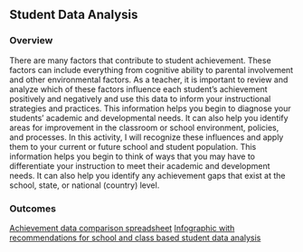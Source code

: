 ## Student Data Analysis

### Overview

There are many factors that contribute to student achievement. These factors can include everything from cognitive ability to parental involvement and other environmental factors. As a teacher, it is important to review and analyze which of these factors influence each student’s achievement positively and negatively and use this data to inform your instructional strategies and practices. This information helps you begin to diagnose your students’ academic and developmental needs. It can also help you identify areas for improvement in the classroom or school environment, policies, and processes. In this activity, I will recognize these influences and apply them to your current or future school and student population. This information helps you begin to think of ways that you may have to differentiate your instruction to meet their academic and development needs. It can also help you identify any achievement gaps that exist at the school, state, or national (country) level.  

### Outcomes

[Achievement data comparison spreadsheet](https://docs.google.com/spreadsheets/d/1jKHC73h1cSGLnBAnWkJWtWYIoQcu7TeloWmt7UAvtCQ/edit#gid=663744370)
[Infographic with recommendations for school and class based student data analysis](https://create.piktochart.com/output/55247090-teaching-and-learning-chongchong-chao)